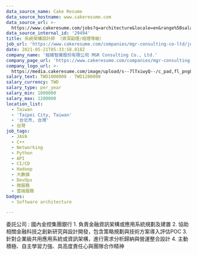 ```yaml
---
data_source_name: Cake Resume
data_source_hostname: www.cakeresume.com
data_source_url: >-
  https://www.cakeresume.com/jobs?q=architecture&locale=en&range%5Bsalary_range%5D%5Bmin%5D=1000000&page=4
data_source_internal_id: '29494'
title: 系統架構設計師 （資深副理/經理等級）
job_url: 'https://www.cakeresume.com/companies/mgr-consulting-co-ltd/jobs/395ed2'
date: 2021-05-21T05:33:58.818Z
company_name: '經緯智庫股份有限公司 MGR Consulting Co., Ltd.'
company_page_url: 'https://www.cakeresume.com/companies/mgr-consulting-co-ltd'
company_logo_url: >-
  https://media.cakeresume.com/image/upload/s--7lTxiwyQ--/c_pad,fl_png8,h_200,w_200/v1621502193/tbygrasszemkfkefltid.png
salary_text: TWD1000000 - TWD1200000
salary_currency: TWD
salary_type: per_year
salary_min: 1000000
salary_max: 1200000
location_list:
  - Taiwan
  - 'Taipei City, Taiwan'
  - '台北市, 台灣'
  - 台灣
job_tags:
  - JAVA
  - C++
  - Networking
  - Python
  - API
  - CI/CD
  - Hadoop
  - 大數據
  - DevOps
  - 微服務
  - 雲端服務
badges:
  - Software architecture

---
```


委託公司 : 國內金控集團銀行 1. 負責金融資訊架構或應用系統規劃及建置 2. 協助相關金融科技之創新研究與設計開發，包含策略規劃與技術方案導入評估POC 3. 針對企業級共用應用系統或資訊架構，進行需求分析歸納與營運整合設計 4. 主動積極、自主學習力強、具高度責任心與團隊合作精神